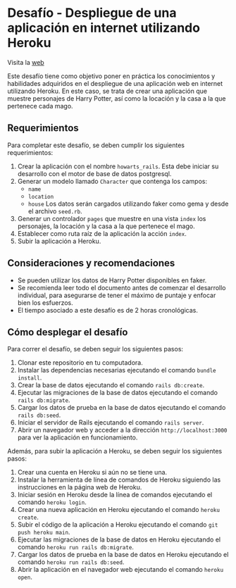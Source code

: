 # Desafío - Despliegue de una aplicación en internet utilizando Heroku

Visita la [web](https://rocky-badlands-36706-0a42cc9e6797.herokuapp.com/)

Este desafío tiene como objetivo poner en práctica los conocimientos y habilidades adquiridos en el despliegue de una aplicación web en internet utilizando Heroku. En este caso, se trata de crear una aplicación que muestre personajes de Harry Potter, así como la locación y la casa a la que pertenece cada mago.

## Requerimientos

Para completar este desafío, se deben cumplir los siguientes requerimientos:

1. Crear la aplicación con el nombre `howarts_rails`. Esta debe iniciar su desarrollo con el motor de base de datos postgresql.
2. Generar un modelo llamado `Character` que contenga los campos:
   - `name`
   - `location`
   - `house`
     Los datos serán cargados utilizando faker como gema y desde el archivo `seed.rb`.
3. Generar un controlador `pages` que muestre en una vista `index` los personajes, la locación y la casa a la que pertenece el mago.
4. Establecer como ruta raíz de la aplicación la acción `index`.
5. Subir la aplicación a Heroku.

## Consideraciones y recomendaciones

- Se pueden utilizar los datos de Harry Potter disponibles en faker.
- Se recomienda leer todo el documento antes de comenzar el desarrollo individual, para asegurarse de tener el máximo de puntaje y enfocar bien los esfuerzos.
- El tiempo asociado a este desafío es de 2 horas cronológicas.

## Cómo desplegar el desafío

Para correr el desafío, se deben seguir los siguientes pasos:

1. Clonar este repositorio en tu computadora.
2. Instalar las dependencias necesarias ejecutando el comando `bundle install`.
3. Crear la base de datos ejecutando el comando `rails db:create`.
4. Ejecutar las migraciones de la base de datos ejecutando el comando `rails db:migrate`.
5. Cargar los datos de prueba en la base de datos ejecutando el comando `rails db:seed`.
6. Iniciar el servidor de Rails ejecutando el comando `rails server`.
7. Abrir un navegador web y acceder a la dirección `http://localhost:3000` para ver la aplicación en funcionamiento.

Además, para subir la aplicación a Heroku, se deben seguir los siguientes pasos:

1. Crear una cuenta en Heroku si aún no se tiene una.
2. Instalar la herramienta de línea de comandos de Heroku siguiendo las instrucciones en la página web de Heroku.
3. Iniciar sesión en Heroku desde la línea de comandos ejecutando el comando `heroku login`.
4. Crear una nueva aplicación en Heroku ejecutando el comando `heroku create`.
5. Subir el código de la aplicación a Heroku ejecutando el comando `git push heroku main`.
6. Ejecutar las migraciones de la base de datos en Heroku ejecutando el comando `heroku run rails db:migrate`.
7. Cargar los datos de prueba en la base de datos en Heroku ejecutando el comando `heroku run rails db:seed`.
8. Abrir la aplicación en el navegador web ejecutando el comando `heroku open`.
